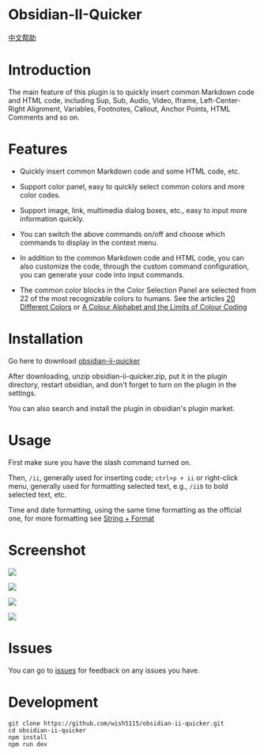 # Obsidian-II-Quicker

[中文帮助](https://github.com/wish5115/obsidian-ii-quicker/blob/main/README-zh.md)

# Introduction

The main feature of this plugin is to quickly insert common Markdown code and HTML code, including Sup, Sub, Audio, Video, Iframe, Left-Center-Right Alignment, Variables, Footnotes, Callout, Anchor Points, HTML Comments and so on.

# Features

- Quickly insert common Markdown code and some HTML code, etc.

- Support color panel, easy to quickly select common colors and more color codes.

- Support image, link, multimedia dialog boxes, etc., easy to input more information quickly.

- You can switch the above commands on/off and choose which commands to display in the context menu.

- In addition to the common Markdown code and HTML code, you can also customize the code, through the custom command configuration, you can generate your code into input commands.

- The common color blocks in the Color Selection Panel are selected from 22 of the most recognizable colors to humans. See the articles [20 Different Colors](https://zhuanlan.zhihu.com/p/508870810) or [A Colour Alphabet and the Limits of Colour Coding](https://www.researchgate.net/publication/237005166_A_Colour_Alphabet_and_the_Limits_of_Colour_Coding)

# Installation

Go here to download [obsidian-ii-quicker](https://github.com/wish5115/obsidian-ii-quicker/releases/)

After downloading, unzip obsidian-ii-quicker.zip, put it in the plugin directory, restart obsidian, and don't forget to turn on the plugin in the settings.

You can also search and install the plugin in obsidian's plugin market.

# Usage

First make sure you have the slash command turned on.

Then, `/ii`, generally used for inserting code; `ctrl+p + ii` or right-click menu, generally used for formatting selected text, e.g., `/iib` to bold selected text, etc.

Time and date formatting, using the same time formatting as the official one, for more formatting see [String + Format](https://momentjs.com/docs/#/parsing/string-format/)

# Screenshot

![](https://cdn.jsdelivr.net/gh/wish5115/obsidian-ii-quicker@main/assets/screenshots/list1.png)

![](https://cdn.jsdelivr.net/gh/wish5115/obsidian-ii-quicker@main/assets/screenshots/list2.png)

![](https://cdn.jsdelivr.net/gh/wish5115/obsidian-ii-quicker@main/assets/screenshots/image-modal.webp)

![](https://cdn.jsdelivr.net/gh/wish5115/obsidian-ii-quicker@main/assets/screenshots/context-menu.png)

# Issues

You can go to [issues](https://github.com/wish5115/obsidian-ii-quicker/issues) for feedback on any issues you have.

# Development

```
git clone https://github.com/wish5115/obsidian-ii-quicker.git
cd obsidian-ii-quicker
npm install
npm run dev

```
